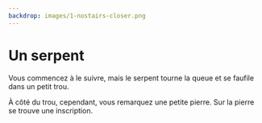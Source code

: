 ```yaml
---
backdrop: images/1-nostairs-closer.png
---
```


# Un serpent

Vous commencez à le suivre, mais le serpent tourne la queue et se faufile dans un petit trou.

À côté du trou, cependant, vous remarquez une petite pierre. Sur la pierre se trouve une inscription.

<Item id="4" />

<Page url="489" instructions="Bien que vous ayez une idée de ce que signifie ce glyphe, vous ouvrez votre guide pour vous en assurer. Au lieu de la signification du glyphe, cependant, il n'y a que son image et une note gribouillée sur la page déchirée: '4: Le langage nommé d'après cette créature transforme le code source en code octet qui peut être exécuté sur n'importe quelle plate-forme prise en charge.' Bien que cela ressemble à du charabia et que vous vous inquiétiez de ce que 'bytes' implique, vous cliquez sur l'URL à côté de l'image du glyphe." action="Marcher vers l'est" condition="4" />
